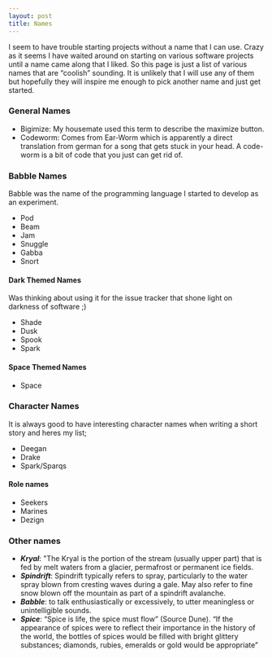 ```yaml
---
layout: post
title: Names
---
```

I seem to have trouble starting projects without a name that I can use. Crazy as it seems I have waited around on starting on various software projects until a name came along that I liked. So this page is just a list of various names that are “coolish” sounding. It is unlikely that I will use any of them but hopefully they will inspire me enough to pick another name and just get started.

### General Names

-   Bigimize: My housemate used this term to describe the maximize button.
-   Codeworm: Comes from Ear-Worm which is apparently a direct translation from german for a song that gets stuck in your head. A code-worm is a bit of code that you just can get rid of.

### Babble Names

Babble was the name of the programming language I started to develop as an experiment.

-   Pod
-   Beam
-   Jam
-   Snuggle
-   Gabba
-   Snort

#### Dark Themed Names

Was thinking about using it for the issue tracker that shone light on darkness of software ;)

-   Shade
-   Dusk
-   Spook
-   Spark

#### Space Themed Names

-   Space

### Character Names

It is always good to have interesting character names when writing a short story and heres my list;

-   Deegan
-   Drake
-   Spark/Sparqs

#### Role names

-   Seekers
-   Marines
-   Dezign

### Other names

-   ***Kryal***: "The Kryal is the portion of the stream (usually upper part) that is fed by melt waters from a glacier, permafrost or permanent ice fields.
-   ***Spindrift***: Spindrift typically refers to spray, particularly to the water spray blown from cresting waves during a gale. May also refer to fine snow blown off the mountain as part of a spindrift avalanche.
-   ***Babble***: to talk enthusiastically or excessively, to utter meaningless or unintelligible sounds.
-   ***Spice***: “Spice is life, the spice must flow” (Source Dune). “If the appearance of spices were to reflect their importance in the history of the world, the bottles of spices would be filled with bright glittery substances; diamonds, rubies, emeralds or gold would be appropriate”

